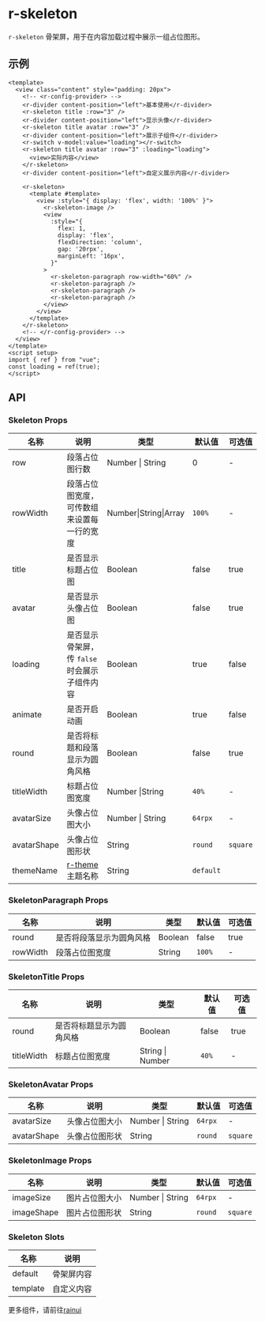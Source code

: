 <script setup>
  import {pathName} from '../components/hooks/usePath'
  pathName.value = 'pages/example/skeleton/skeleton'
 </script>

# r-skeleton

`r-skeleton` 骨架屏，用于在内容加载过程中展示一组占位图形。

## 示例

```vue
<template>
  <view class="content" style="padding: 20px">
    <!-- <r-config-provider> -->
    <r-divider content-position="left">基本使用</r-divider>
    <r-skeleton title :row="3" />
    <r-divider content-position="left">显示头像</r-divider>
    <r-skeleton title avatar :row="3" />
    <r-divider content-position="left">展示子组件</r-divider>
    <r-switch v-model:value="loading"></r-switch>
    <r-skeleton title avatar :row="3" :loading="loading">
      <view>实际内容</view>
    </r-skeleton>
    <r-divider content-position="left">自定义展示内容</r-divider>

    <r-skeleton>
      <template #template>
        <view :style="{ display: 'flex', width: '100%' }">
          <r-skeleton-image />
          <view
            :style="{
              flex: 1,
              display: 'flex',
              flexDirection: 'column',
              gap: '20rpx',
              marginLeft: '16px',
            }"
          >
            <r-skeleton-paragraph row-width="60%" />
            <r-skeleton-paragraph />
            <r-skeleton-paragraph />
            <r-skeleton-paragraph />
          </view>
        </view>
      </template>
    </r-skeleton>
    <!-- </r-config-provider> -->
  </view>
</template>
<script setup>
import { ref } from "vue";
const loading = ref(true);
</script>
```

## API

### Skeleton Props

| 名称        | 说明                                                         | 类型                  | 默认值    | 可选值   |
| ----------- | ------------------------------------------------------------ | --------------------- | --------- | -------- |
| row         | 段落占位图行数                                               | Number \| String      | 0         | -        |
| rowWidth    | 段落占位图宽度，可传数组来设置每一行的宽度                   | Number\|String\|Array | `100%`    | -        |
| title       | 是否显示标题占位图                                           | Boolean               | false     | true     |
| avatar      | 是否显示头像占位图                                           | Boolean               | false     | true     |
| loading     | 是否显示骨架屏，传 `false` 时会展示子组件内容                | Boolean               | true      | false    |
| animate     | 是否开启动画                                                 | Boolean               | true      | false    |
| round       | 是否将标题和段落显示为圆角风格                               | Boolean               | false     | true     |
| titleWidth  | 标题占位图宽度                                               | Number \|String       | `40%`     | -        |
| avatarSize  | 头像占位图大小                                               | Number \| String      | `64rpx`   | -        |
| avatarShape | 头像占位图形状                                               | String                | `round`   | `square` |
| themeName   | [r-theme](https://ext.dcloud.net.cn/plugin?id=18661)主题名称 | String                | `default` |          |

### SkeletonParagraph Props

| 名称     | 说明                     | 类型    | 默认值 | 可选值 |
| -------- | ------------------------ | ------- | ------ | ------ |
| round    | 是否将段落显示为圆角风格 | Boolean | false  | true   |
| rowWidth | 段落占位图宽度           | String  | `100%` | -      |

### SkeletonTitle Props

| 名称       | 说明                     | 类型             | 默认值 | 可选值 |
| ---------- | ------------------------ | ---------------- | ------ | ------ |
| round      | 是否将标题显示为圆角风格 | Boolean          | false  | true   |
| titleWidth | 标题占位图宽度           | String \| Number | `40%`  | -      |

### SkeletonAvatar Props

| 名称        | 说明           | 类型             | 默认值  | 可选值   |
| ----------- | -------------- | ---------------- | ------- | -------- |
| avatarSize  | 头像占位图大小 | Number \| String | `64rpx` | -        |
| avatarShape | 头像占位图形状 | String           | `round` | `square` |

### SkeletonImage Props

| 名称       | 说明           | 类型             | 默认值  | 可选值   |
| ---------- | -------------- | ---------------- | ------- | -------- |
| imageSize  | 图片占位图大小 | Number \| String | `64rpx` | -        |
| imageShape | 图片占位图形状 | String           | `round` | `square` |

### Skeleton Slots

| 名称     | 说明       |
| -------- | ---------- |
| default  | 骨架屏内容 |
| template | 自定义内容 |

更多组件，请前往[rainui](https://ext.dcloud.net.cn/plugin?id=19701)
